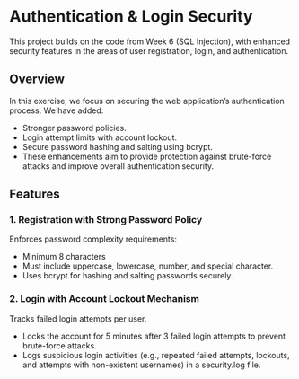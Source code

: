 # Authentication & Login Security

This project builds on the code from Week 6 (SQL Injection), with enhanced security features in the areas of user registration, login, and authentication.

## Overview
In this exercise, we focus on securing the web application’s authentication process. We have added:

- Stronger password policies.
- Login attempt limits with account lockout.
- Secure password hashing and salting using bcrypt.
- These enhancements aim to provide protection against brute-force attacks and improve overall authentication security.

## Features
### 1. Registration with Strong Password Policy
Enforces password complexity requirements:
- Minimum 8 characters
- Must include uppercase, lowercase, number, and special character.
- Uses bcrypt for hashing and salting passwords securely.
### 2. Login with Account Lockout Mechanism
Tracks failed login attempts per user.
- Locks the account for 5 minutes after 3 failed login attempts to prevent brute-force attacks.
- Logs suspicious login activities (e.g., repeated failed attempts, lockouts, and attempts with non-existent usernames) in a security.log file.